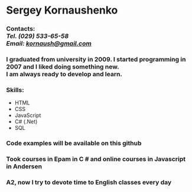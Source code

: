# Sergey Kornaushenko

### Contacts:<br>*Tel. (029) 533-65-58*<br>*Email: kornaush@gmail.com*

### I graduated from university in 2009. I started programming in 2007 and I liked doing something new.<br> I am always ready to develop and learn.

### Skills:
* HTML
* CSS
* JavaScript
* C# (.Net)
* SQL

### Code examples will be available on this github

### Took courses in Epam in C # and online courses in Javascript in Andersen

### A2, now I try to devote time to English classes every day